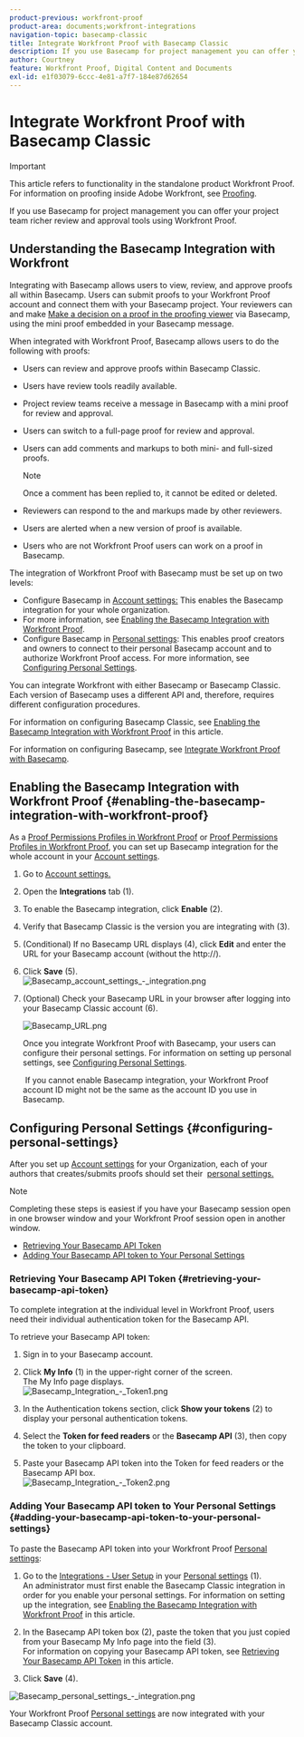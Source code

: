 ```yaml
---
product-previous: workfront-proof
product-area: documents;workfront-integrations
navigation-topic: basecamp-classic
title: Integrate Workfront Proof with Basecamp Classic
description: If you use Basecamp for project management you can offer your project team richer review and approval tools using Workfront Proof.
author: Courtney
feature: Workfront Proof, Digital Content and Documents
exl-id: e1f03079-6ccc-4e81-a7f7-184e87d62654
---
```

# Integrate Workfront Proof with Basecamp Classic

>[!IMPORTANT]
>
>This article refers to functionality in the standalone product Workfront Proof. For information on proofing inside Adobe Workfront, see [Proofing](../../../review-and-approve-work/proofing/proofing.md).

If you use Basecamp for project management you can offer your project team richer review and approval tools using Workfront Proof.

## Understanding the Basecamp Integration with Workfront

Integrating with Basecamp allows users to view, review, and approve proofs all within Basecamp. Users can submit proofs to your Workfront Proof account and connect them with your Basecamp project. Your reviewers can&nbsp; and make [Make a decision on a proof in the proofing viewer](../../../review-and-approve-work/proofing/reviewing-proofs-within-workfront/make-a-decision-on-a-proof/make-decisions-on-proof.md) via Basecamp, using the mini proof embedded in your Basecamp message.

When integrated with Workfront Proof, Basecamp allows users to do the following with proofs:

* Users can review and approve proofs within Basecamp Classic.
* Users have review tools readily available.
* Project review teams receive a message in Basecamp with a mini proof for review and approval.
* Users can switch to a full-page proof for review and approval.
* Users can add comments and markups to both mini- and full-sized proofs.

  >[!NOTE]
  >
  >Once a comment has been replied to, it cannot be edited or deleted.

* Reviewers can respond to the and markups made by other reviewers.
* Users are alerted when a new version of proof is available.
* Users who are not Workfront Proof users can work on a proof in Basecamp.

The integration of Workfront Proof with Basecamp must be set up on two levels:

* Configure Basecamp in [Account settings:](https://support.workfront.com/hc/en-us/sections/115000912147-Account-settings)&nbsp;This enables the Basecamp integration for your whole organization. 
* For more information, see [Enabling the Basecamp Integration with Workfront Proof](#enabling-the-basecamp-integration-with-workfront-proof).
* Configure Basecamp in [Personal settings](https://support.workfront.com/hc/en-us/sections/115000921168-Personal-settings): This enables proof creators and owners to connect to their personal Basecamp account and to authorize Workfront Proof access. For more information, see [Configuring Personal Settings](#configuring-personal-settings).

You can integrate Workfront with either Basecamp or Basecamp Classic. Each version of Basecamp uses a different API and, therefore, requires different configuration procedures.

For information on configuring Basecamp Classic, see [Enabling the Basecamp Integration with Workfront Proof](#enabling-the-basecamp-integration-with-workfront-proof) in this article.

For information on configuring Basecamp, see [Integrate Workfront Proof with Basecamp](../../../workfront-proof/wp-integrations/basecamp/integrate-workfront-proof-with-basecamp.md).

## Enabling the Basecamp Integration with Workfront Proof {#enabling-the-basecamp-integration-with-workfront-proof}

As a [Proof Permissions Profiles in Workfront Proof](../../../workfront-proof/wp-acct-admin/account-settings/proof-perm-profiles-in-wp.md) or [Proof Permissions Profiles in Workfront Proof](../../../workfront-proof/wp-acct-admin/account-settings/proof-perm-profiles-in-wp.md), you can set up Basecamp integration for the whole account in your [Account settings](https://support.workfront.com/hc/en-us/sections/115000912147-Account-settings).

1. Go to [Account settings.](https://support.workfront.com/hc/en-us/sections/115000912147-Account-settings)
1. Open the **Integrations** tab (1).
1. To enable the Basecamp integration, click **Enable** (2).
1. Verify that Basecamp Classic is the version you are integrating with (3).
1. (Conditional) If no Basecamp URL displays (4), click **Edit** and enter the URL for your Basecamp account (without the http://).
1. Click **Save** (5).  
   ![Basecamp_account_settings_-_integration.png](assets/basecamp-account-settings---integration-350x192.png)

1. (Optional) Check your Basecamp URL in your browser after logging into your Basecamp Classic account (6).

   ![Basecamp_URL.png](assets/basecamp-url-350x75.png)

   Once you integrate Workfront Proof with Basecamp, your users can configure their personal settings. For information on setting up personal settings, see [Configuring Personal Settings](#configuring-personal-settings).

   &nbsp;If you cannot enable Basecamp integration, your Workfront Proof account ID might not be the same as the account ID you use in Basecamp.

## Configuring Personal Settings {#configuring-personal-settings}

After you set up [Account settings](https://support.workfront.com/hc/en-us/sections/115000912147-Account-settings) for your Organization, each of your authors that creates/submits proofs should set their&nbsp; [personal settings.](https://support.workfront.com/hc/en-us/sections/115000921168-Personal-settings)

>[!NOTE]
>
>Completing these steps is easiest if you have your Basecamp session open in one browser window and your Workfront Proof session open in another window.

* [Retrieving Your Basecamp API Token](#retrieving-your-basecamp-api-token) 
* [Adding Your Basecamp API token to Your Personal Settings](#adding-your-basecamp-api-token-to-your-personal-settings)

### Retrieving Your Basecamp API Token {#retrieving-your-basecamp-api-token}

To complete integration at the individual level in Workfront Proof, users need their individual authentication token for the Basecamp API.

To retrieve your Basecamp API token:

1. Sign in to your Basecamp account.
1. Click **My Info** (1) in the upper-right corner of the screen.  
   The My Info page displays.  
   ![Basecamp_Integration_-_Token1.png](assets/basecamp-integration---token1-350x334.png)

1. In the Authentication tokens section, click **Show your tokens** (2) to display your personal authentication tokens.
1. Select the **Token for feed readers** or the **Basecamp API** (3), then copy the token to your clipboard.

1. Paste your Basecamp API token into the Token for feed readers or the Basecamp API box.  
   ![Basecamp_Integration_-_Token2.png](assets/basecamp-integration---token2-350x178.png)

### Adding Your Basecamp API token to Your Personal Settings&nbsp; {#adding-your-basecamp-api-token-to-your-personal-settings}

To paste the Basecamp API token into your Workfront Proof [Personal settings](https://support.workfront.com/hc/en-us/sections/115000921168-Personal-settings):

1. Go to the [Integrations - User Setup](../../../workfront-proof/wp-getstarted/personal-settings/integrations-user-setup.md) in your [Personal settings](https://support.workfront.com/hc/en-us/sections/115000921168-Personal-settings)&nbsp;(1).  
   An administrator must first enable&nbsp;the Basecamp Classic integration in order for you enable your personal settings. For information on setting up the integration, see [Enabling the Basecamp Integration with Workfront Proof](#enabling-the-basecamp-integration-with-workfront-proof) in this article.

1. In the Basecamp API token box (2), paste the token that you just copied from your Basecamp My Info page into the field (3).  
   For information on copying your Basecamp API token, see [Retrieving Your Basecamp API Token](#retrieving-your-basecamp-api-token) in this article.

1. Click **Save** (4).

![Basecamp_personal_settings_-_integration.png](assets/basecamp-personal-settings---integration-350x250.png)

Your Workfront Proof [Personal settings](https://support.workfront.com/hc/en-us/sections/115000921168-Personal-settings) are now integrated with your Basecamp Classic account.
